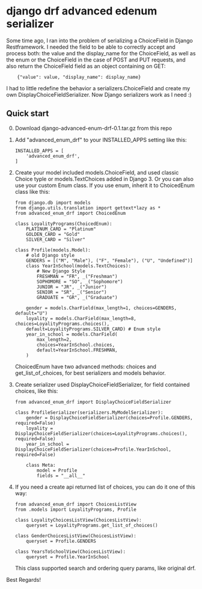 # django drf advanced edenum serializer

Some time ago, I ran into the problem of serializing a ChoiceField in Django Restframework.
I needed the field to be able to correctly accept and process both: the value and the display_name for the ChoiceField,
as well as the enum or the ChoiceField in the case of POST and PUT requests,
and also return the ChoiceField field as an object containing on GET:

        {"value": value, "display_name": display_name}

I had to little redefine the behavior a serializers.ChoiceField and create my own DisplayChoiceFieldSerializer. Now Django serializers work as I need :)

## Quick start

0.  Download django-advanced-enum-drf-0.1.tar.gz from this repo

1.  Add "advanced_enum_drf" to your INSTALLED_APPS setting like this:

        INSTALLED_APPS = [
            'advanced_enum_drf',
        ]

2.  Create your model included models.ChoiceField, and used classic Choice typle
    or models.TextChoices added in Django 3.
    Or you can also use your custom Enum class.
    If you use enum, inherit it to ChoicedEnum class like this:

        from django.db import models
        from django.utils.translation import gettext*lazy as *
        from advanced_enum_drf import ChoicedEnum

        class LoyalityPrograms(ChoicedEnum):
            PLATINUM_CARD = "Platinum"
            GOLDEN_CARD = "Gold"
            SILVER_CARD = "Silver"

        class Profile(models.Model):
            # old Django style
            GENDERS = [("M", "Male"), ("F", "Female"), ("U", "Undefined")]
            class YearInSchool(models.TextChoices):
                # New Django Style
                FRESHMAN = "FR", _("Freshman")
                SOPHOMORE = "SO", _("Sophomore")
                JUNIOR = "JR", _("Junior")
                SENIOR = "SR", _("Senior")
                GRADUATE = "GR", _("Graduate")

            gender = models.CharField(max_length=1, choices=GENDERS, default="U")
            loyality = models.CharField(max_length=8, choices=LoyalityPrograms.choices(),
            default=LoyalityPrograms.SILVER_CARD) # Enum style
            year_in_school = models.CharField(
                max_length=2,
                choices=YearInSchool.choices,
                default=YearInSchool.FRESHMAN,
            )

    ChoicedEnum have two advanced methods: choices and get_list_of_choices, for best serializers and models behavior.

3.  Create serializer used DisplayChoiceFieldSerializer, for field contained choices,
    like this:

        from advanced_enum_drf import DisplayChoiceFieldSerializer

        class ProfileSerializer(serializers.MyModelSerializer):
            gender = DisplayChoiceFieldSerializer(choices=Profile.GENDERS, required=False)
            loyality = DisplayChoiceFieldSerializer(choices=LoyalityPrograms.choices(), required=False)
            year_in_school = DisplayChoiceFieldSerializer(choices=Profile.YearInSchool, required=False)

            class Meta:
                model = Profile
                fields = "__all__"

4.  If you need a create api returned list of choices, you can do it one of this way:

        from advanced_enum_drf import ChoicesListView
        from .models import LoyalityPrograms, Profile

        class LoyalityChoicesListView(ChoicesListView):
            queryset = LoyalityPrograms.get_list_of_choices()

        class GenderChoicesListView(ChoicesListView):
            queryset = Profile.GENDERS

        class YearsToSchoolView(ChoicesListView):
            queryset = Profile.YearInSchool

    This class supported search and ordering query params, like original drf.

Best Regards!
